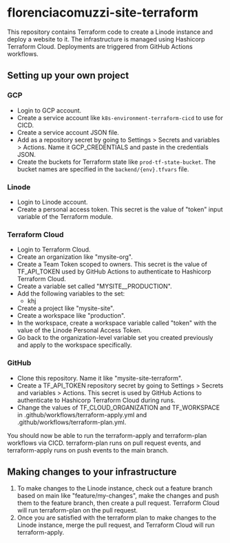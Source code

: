 # florenciacomuzzi-site-terraform
This repository contains Terraform code to create a Linode instance and deploy a website to it.
The infrastructure is managed using Hashicorp Terraform Cloud. 
Deployments are triggered from GitHub Actions workflows.

## Setting up your own project

### GCP
* Login to GCP account.
* Create a service account like `k8s-environment-terraform-cicd` to use for CICD.
* Create a service account JSON file.
* Add as a repository secret by going to Settings > Secrets and variables > Actions. Name it GCP_CREDENTIALS and paste in the credentials JSON.
* Create the buckets for Terraform state like `prod-tf-state-bucket`. The bucket names are specified in the `backend/{env}.tfvars` file.

### Linode
* Login to Linode account. 
* Create a personal access token. This secret is the value of "token" input variable of the Terraform module.

### Terraform Cloud
* Login to Terraform Cloud.
* Create an organization like "mysite-org".
* Create a Team Token scoped to owners. This secret is the value of TF_API_TOKEN used by GitHub Actions to authenticate to Hashicorp Terraform Cloud.
* Create a variable set called "MYSITE__PRODUCTION".
* Add the following variables to the set:
  * khj
* Create a project like "mysite-site".
* Create a workspace like "production".
* In the workspace, create a workspace variable called "token" with the value of the Linode Personal Access Token.
* Go back to the organization-level variable set you created previously and apply to the workspace specifically.

### GitHub
* Clone this repository. Name it like "mysite-site-terraform".
* Create a TF_API_TOKEN repository secret by going to Settings > Secrets and variables > Actions. This secret is used by GitHub Actions to authenticate to Hashicorp Terraform Cloud during runs.
* Change the values of TF_CLOUD_ORGANIZATION and TF_WORKSPACE in .github/workflows/terraform-apply.yml and .github/workflows/terraform-plan.yml.


You should now be able to run the terraform-apply and terraform-plan workflows via CICD. terraform-plan runs on pull request events, and terraform-apply runs on push events to the main branch.

## Making changes to your infrastructure
1. To make changes to the Linode instance, check out a feature branch based on main like "feature/my-changes", make the changes and push them to the feature branch, then create a pull request. 
Terraform Cloud will run terraform-plan on the pull request.
2. Once you are satisfied with the terraform plan to make changes to the Linode instance, merge the pull request, and Terraform Cloud will run terraform-apply.